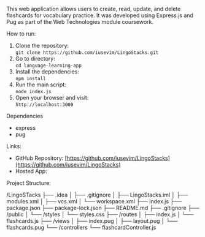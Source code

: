 This web application allows users to create, read, update, and delete flashcards for vocabulary practice. It was developed using Express.js and Pug as part of the Web Technologies module coursework.

How to run:
1. Clone the repository:  
   `git clone https://github.com/iusevim/LingoStacks.git`
2. Go to directory:  
   `cd language-learning-app`
3. Install the dependencies:  
   `npm install`
4. Run the main script:  
   `node index.js`
5. Open your browser and visit:  
   `http://localhost:3000`

Dependencies
- express
- pug

Links:
- GitHub Repository: [https://github.com/iusevim/LingoStacks](https://github.com/iusevim/LingoStacks)
- Hosted App: []()

Project Structure:

/LingoSTacks ├── .idea │ ├── .gitignore │ ├── LingoStacks.iml │ ├── modules.xml │ ├── vcs.xml │ └── workspace.xml ├── index.js ├── package.json ├── package-lock.json ├── README.md ├── .gitignore ├── /public │ └── /styles │ └── styles.css ├── /routes │ ├── index.js │ └── flashcards.js ├── /views │ ├── index.pug │ ├── layout.pug │ └── flashcards.pug └── /controllers └── flashcardController.js
